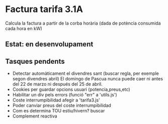 # Factura tarifa 3.1A

Calcula la factura a partir de la corba horària
(dada de potència consumida cada hora en kW)

## Estat: en desenvolupament

## Tasques pendents

- Detectar automàticament el divendres sant (buscar regla, per exemple segon divendres abril)
	El domingo de Pascua nunca puede caer ni antes del 22 de marzo ni después del 25 de abril.
- Cookies per guardar opcions usuari (potencia,preus,etc)
- Habilitar un div pels errors (funció "err" a 'utils.js')
- Coste interrumpibilidad afegir a 'tarifa3.js'
- Poder canviar preus del coste interrumpibilidad
- Com es determina TOU estiu/hivern? buscar
- Complement reactiva
